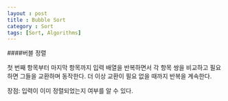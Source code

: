 ```yaml
---
layout : post
title : Bubble Sort
category : Sort
tags: [Sort, Algorithms]
---
```


####버블 정렬

첫 번째 항목부터 마지막 항목까지 입력 배열을 반복하면서 각 항목 쌍을 비교하고 필요하면 그들을 교환하며 동작한다. 더 이상 교환이 필요 없을 때까지 반복을 계속한다.

장점: 입력이 이미 정렬되었는지 여부를 알 수 있다.

 

```java

```



